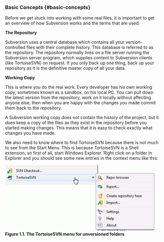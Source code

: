 ### Basic Concepts {#basic-concepts}

Before we get stuck into working with some real files, it is important to get an overview of how Subversion works and the terms that are used.

**The Repository**

Subversion uses a central database which contains all your version-controlled files with their complete history. This database is referred to as the repository. The repository normally lives on a file server running the Subversion server program, which supplies content to Subversion clients (like TortoiseSVN) on request. If you only back up one thing, back up your repository as it is the definitive master copy of all your data.

**Working Copy**

This is where you do the real work. Every developer has his own working copy, sometimes known as a sandbox, on his local PC. You can pull down the latest version from the repository, work on it locally without affecting anyone else, then when you are happy with the changes you made commit them back to the repository.

A Subversion working copy does not contain the history of the project, but it does keep a copy of the files as they exist in the repository before you started making changes. This means that it is easy to check exactly what changes you have made.

We also need to know where to find TortoiseSVN because there is not much to see from the Start Menu. This is because TortoiseSVN is a Shell extension, so first of all, start Windows Explorer. Right click on a folder in Explorer and you should see some new entries in the context menu like this:

![The TortoiseSVN menu for unversioned folders](../assets/the_tortoisesvn_menu_for_unversione.png)**Figure 1.1. The TortoiseSVN menu for unversioned folders**